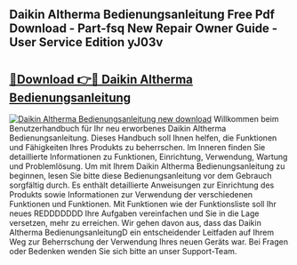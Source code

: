 ## Daikin Altherma Bedienungsanleitung Free Pdf Download - Part-fsq New Repair Owner Guide - User Service Edition yJ03v

# <h2><a href="http://df46p1.blite.top/?on=Daikin+Altherma+Bedienungsanleitung">🔗Download 👉🔴 Daikin Altherma Bedienungsanleitung</a></h2>

[![Daikin Altherma Bedienungsanleitung new download](https://i.imgur.com/lujVjoI.png)](http://df46p1.blite.top/?on=Daikin+Altherma+Bedienungsanleitung)
Willkommen beim Benutzerhandbuch für Ihr neu erworbenes Daikin Altherma Bedienungsanleitung. Dieses Handbuch soll Ihnen helfen, die Funktionen und Fähigkeiten Ihres Produkts zu beherrschen. Im Inneren finden Sie detaillierte Informationen zu Funktionen, Einrichtung, Verwendung, Wartung und Problemlösung. Um mit Ihrem Daikin Altherma Bedienungsanleitung zu beginnen, lesen Sie bitte diese Bedienungsanleitung vor dem Gebrauch sorgfältig durch. Es enthält detaillierte Anweisungen zur Einrichtung des Produkts sowie Informationen zur Verwendung der verschiedenen Funktionen und Funktionen. Mit Funktionen wie der Funktionsliste soll Ihr neues REDDDDDDD Ihre Aufgaben vereinfachen und Sie in die Lage versetzen, mehr zu erreichen. Wir gehen davon aus, dass das Daikin Altherma BedienungsanleitungD ein entscheidender Leitfaden auf Ihrem Weg zur Beherrschung der Verwendung Ihres neuen Geräts war. Bei Fragen oder Bedenken wenden Sie sich bitte an unser Support-Team.
